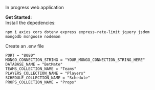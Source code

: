In progress web application <br>

**Get Started:** <br>
Install the depedencies:
```
npm i axios cors dotenv express express-rate-limit jquery jsdom mongodb mongoose nodemon
```
Create an .env file
```
PORT = "8080"
MONGO_CONNECTION_STRING = "YOUR_MONGO_CONNECTION_STRING_HERE"
DATABASE_NAME = "BetMate"
TEAMS_COLLECTION_NAME = "Teams"
PLAYERS_COLLECTION_NAME = "Players"
SCHEDULE_COLLECTION_NAME = "Schedule"
PROPS_COLLECTION_NAME = "Props"
```
